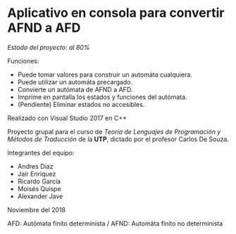 # Aplicativo en consola para convertir AFND a AFD

*Estado del proyecto: al 80%*

Funciones:
- Puede tomar valores para construir un automáta cualquiera.
- Puede utilizar un automáta precargado.
- Convierte un autómata de AFND a AFD.
- Imprime en pantalla los estados y funciones del autómata.
- (Pendiente) Eliminar estados no accesibles.

Realizado con Visual Studio 2017 en C++

Proyecto grupal para el curso de *Teoría de Lenguajes de Programación y Métodos de Traducción* de la **UTP**, dictado por el profesor Carlos De Souza.

Integrantes del equipo:

- Andres Diaz
- Jair Enriquez
- Ricardo García
- Moisés Quispe
- Alexander Jave

Noviembre del 2018

AFD: Autómata finito determinista / AFND: Automáta finito no determinista
